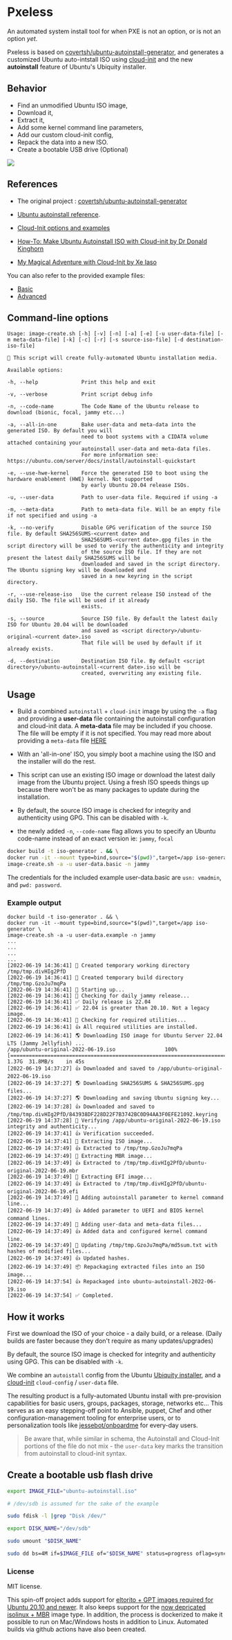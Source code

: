 # Pxeless

An automated system install tool for when PXE is not an option, or is not an option *yet*.

Pxeless is based on [covertsh/ubuntu-autoinstall-generator](https://github.com/covertsh/ubuntu-autoinstall-generator), and generates a customized Ubuntu auto-intstall ISO using [cloud-init](https://cloudinit.readthedocs.io/en/latest/) and the new **autoinstall** feature of Ubuntu's Ubiquity installer. 

## Behavior

 - Find an unmodified Ubuntu ISO image, 
 - Download it, 
 - Extract it, 
 - Add some kernel command line parameters, 
 - Add our custom cloud-init config,
 - Repack the data into a new ISO.
 - Create a bootable USB drive (Optional)

<img src="https://raw.githubusercontent.com/cloudymax/pxeless/develop/liveiso.drawio.svg">

## References

- The original project : [covertsh/ubuntu-autoinstall-generator](https://github.com/covertsh/ubuntu-autoinstall-generator)

- [Ubuntu autoinstall reference](https://ubuntu.com/server/docs/install/autoinstall-reference).

- [Cloud-Init options and examples](https://cloudinit.readthedocs.io/en/latest/index.html)

- [How-To: Make Ubuntu Autoinstall ISO with Cloud-init by Dr Donald Kinghorn](https://www.pugetsystems.com/labs/hpc/How-To-Make-Ubuntu-Autoinstall-ISO-with-Cloud-init-2213/)

- [My Magical Adventure with Cloud-Init by Xe Iaso](https://xeiaso.net/blog/cloud-init-2021-06-04)

You can also refer to the provided example files:
- [Basic](image-creator/user-data.basic)
- [Advanced](image-creator/user-data.advanced)

## Command-line options
```
Usage: image-create.sh [-h] [-v] [-n] [-a] [-e] [-u user-data-file] [-m meta-data-file] [-k] [-c] [-r] [-s source-iso-file] [-d destination-iso-file]

💁 This script will create fully-automated Ubuntu installation media.

Available options:

-h, --help              Print this help and exit

-v, --verbose           Print script debug info

-n, --code-name         The Code Name of the Ubuntu release to download (bionic, focal, jammy etc...)

-a, --all-in-one        Bake user-data and meta-data into the generated ISO. By default you will
                        need to boot systems with a CIDATA volume attached containing your
                        autoinstall user-data and meta-data files.
                        For more information see: https://ubuntu.com/server/docs/install/autoinstall-quickstart

-e, --use-hwe-kernel    Force the generated ISO to boot using the hardware enablement (HWE) kernel. Not supported
                        by early Ubuntu 20.04 release ISOs.

-u, --user-data         Path to user-data file. Required if using -a

-m, --meta-data         Path to meta-data file. Will be an empty file if not specified and using -a

-k, --no-verify         Disable GPG verification of the source ISO file. By default SHA256SUMS-<current date> and
                        SHA256SUMS-<current date>.gpg files in the script directory will be used to verify the authenticity and integrity
                        of the source ISO file. If they are not present the latest daily SHA256SUMS will be
                        downloaded and saved in the script directory. The Ubuntu signing key will be downloaded and
                        saved in a new keyring in the script directory.

-r, --use-release-iso   Use the current release ISO instead of the daily ISO. The file will be used if it already
                        exists.

-s, --source            Source ISO file. By default the latest daily ISO for Ubuntu 20.04 will be downloaded
                        and saved as <script directory>/ubuntu-original-<current date>.iso
                        That file will be used by default if it already exists.

-d, --destination       Destination ISO file. By default <script directory>/ubuntu-autoinstall-<current date>.iso will be
                        created, overwriting any existing file.
```
## **Usage**

- Build a combined `autoinstall` + `cloud-init` image by using the ```-a``` flag and providing a **user-data** file containing the autoinstall configuration and cloud-init data.
A **meta-data** file may be included if you choose. The file will be empty if it is not specified. You may read more about providing a `meta-data` file [HERE](https://cloudinit.readthedocs.io/en/latest/topics/instancedata.html)

- With an 'all-in-one' ISO, you simply boot a machine using the ISO and the installer will do the rest.

- This script can use an existing ISO image or download the latest daily image from the Ubuntu project. 
Using a fresh ISO speeds things up because there won't be as many packages to update during the installation.

- By default, the source ISO image is checked for integrity and authenticity using GPG. This can be disabled with `-k`.

- the newly added `-n`, `--code-name` flag allows you to specify an Ubuntu code-name instead of an exact version ie: `jammy`, `focal`

```bash
docker build -t iso-generator . && \
docker run -it --mount type=bind,source="$(pwd)",target=/app iso-generator \
image-create.sh -a -u user-data.basic -n jammy
```

The credentials for the included example user-data.basic are `usn: vmadmin`, and `pwd: password`.

### Example output
```
docker build -t iso-generator . && \
docker run -it --mount type=bind,source="$(pwd)",target=/app iso-generator \
image-create.sh -a -u user-data.example -n jammy
...
...
...
...
[2022-06-19 14:36:41] 📁 Created temporary working directory /tmp/tmp.divHIg2PfD
[2022-06-19 14:36:41] 📁 Created temporary build directory /tmp/tmp.GzoJu7mqPa
[2022-06-19 14:36:41] 👶 Starting up...
[2022-06-19 14:36:41] 🔎 Checking for daily jammy release...
[2022-06-19 14:36:41] ✅ Daily release is 22.04
[2022-06-19 14:36:41] ✅ 22.04 is greater than 20.10. Not a legacy image.
[2022-06-19 14:36:41] 🔎 Checking for required utilities...
[2022-06-19 14:36:41] 👍 All required utilities are installed.
[2022-06-19 14:36:41] 🌎 Downloading ISO image for Ubuntu Server 22.04 LTS (Jammy Jellyfish) ...
/app/ubuntu-original-2022-06-19.iso                100%[===============================================================================================================>]   1.37G  31.8MB/s    in 45s     
[2022-06-19 14:37:27] 👍 Downloaded and saved to /app/ubuntu-original-2022-06-19.iso
[2022-06-19 14:37:27] 🌎 Downloading SHA256SUMS & SHA256SUMS.gpg files...
[2022-06-19 14:37:27] 🌎 Downloading and saving Ubuntu signing key...
[2022-06-19 14:37:28] 👍 Downloaded and saved to /tmp/tmp.divHIg2PfD/843938DF228D22F7B3742BC0D94AA3F0EFE21092.keyring
[2022-06-19 14:37:28] 🔐 Verifying /app/ubuntu-original-2022-06-19.iso integrity and authenticity...
[2022-06-19 14:37:41] 👍 Verification succeeded.
[2022-06-19 14:37:41] 🔧 Extracting ISO image...
[2022-06-19 14:37:49] 👍 Extracted to /tmp/tmp.GzoJu7mqPa
[2022-06-19 14:37:49] 🔧 Extracting MBR image...
[2022-06-19 14:37:49] 👍 Extracted to /tmp/tmp.divHIg2PfD/ubuntu-original-2022-06-19.mbr
[2022-06-19 14:37:49] 🔧 Extracting EFI image...
[2022-06-19 14:37:49] 👍 Extracted to /tmp/tmp.divHIg2PfD/ubuntu-original-2022-06-19.efi
[2022-06-19 14:37:49] 🧩 Adding autoinstall parameter to kernel command line...
[2022-06-19 14:37:49] 👍 Added parameter to UEFI and BIOS kernel command lines.
[2022-06-19 14:37:49] 🧩 Adding user-data and meta-data files...
[2022-06-19 14:37:49] 👍 Added data and configured kernel command line.
[2022-06-19 14:37:49] 👷 Updating /tmp/tmp.GzoJu7mqPa/md5sum.txt with hashes of modified files...
[2022-06-19 14:37:49] 👍 Updated hashes.
[2022-06-19 14:37:49] 📦 Repackaging extracted files into an ISO image...
[2022-06-19 14:37:54] 👍 Repackaged into ubuntu-autoinstall-2022-06-19.iso
[2022-06-19 14:37:54] ✅ Completed.
```
## How it works

First we download the ISO of your choice - a daily build, or a release. (Daily builds are faster because they don't require as many updates/upgrades)

By default, the source ISO image is checked for integrity and authenticity using GPG. This can be disabled with ```-k```.

We combine an `autoistall` config from the Ubuntu [Ubiquity installer](https://wiki.ubuntu.com/Ubiquity), and a [cloud-init](https://cloudinit.readthedocs.io/en/latest/) `cloud-config` / `user-data` file. 

The resulting product is a fully-automated Ubuntu install with pre-provision capabilities for basic users, groups, packages, storage, networks etc... This serves as an easy stepping-off point to Ansible, puppet, Chef and other configuration-management tooling for enterprise users, or to personalization tools like [jessebot/onboardme](https://github.com/jessebot/onboardme) for every-day users.

> Be aware that, while similar in schema, the Autoinstall and Cloud-Init portions of the file do not mix - the `user-data` key marks the transition from autoinstall to cloud-init syntax.

## Create a bootable usb flash drive

```zsh
export IMAGE_FILE="ubuntu-autoinstall.iso"
```

 ```zsh
 # /dev/sdb is assumed for the sake of the example

 sudo fdisk -l |grep "Disk /dev/"

 export DISK_NAME="/dev/sdb"

 sudo umount "$DISK_NAME"

 sudo dd bs=4M if=$IMAGE_FILE of="$DISK_NAME" status=progress oflag=sync
```

### License
MIT license.

This spin-off project adds support for [eltorito + GPT images required for Ubuntu 20.10 and newer](https://askubuntu.com/questions/1289400/remaster-installation-image-for-ubuntu-20-10). It also keeps support for the [now depricated isolinux + MBR](https://archive.org/details/ubuntukylin2104-201214-daily) image type. In addition, the process is dockerized to make it possible to run on Mac/Windows hosts in addition to Linux. Automated builds via github actions have also been created.
